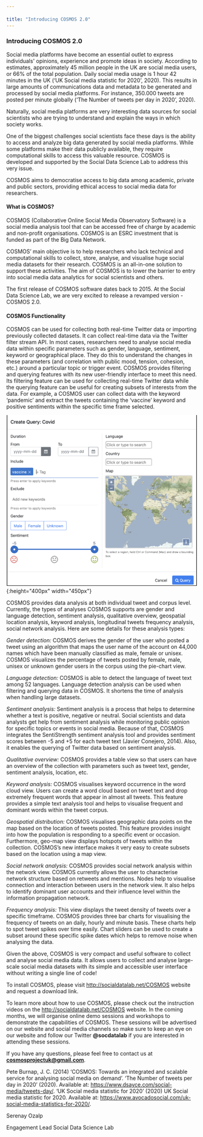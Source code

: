 ```yaml
---

title: "Introducing COSMOS 2.0"
---
```


### Introducing COSMOS 2.0

Social media platforms have become an essential outlet to express individuals' opinions, experience and promote ideas in society. According to estimates, approximately 45 million people in the UK are social media users, or 66% of the total population. Daily social media usage is 1 hour 42 minutes in the UK (‘UK Social media statistic for 2020’, 2020). This results in large amounts of communications data and metadata to be generated and processed by social media platforms. For instance, 350.000 tweets are posted per minute globally (‘The Number of tweets per day in 2020’, 2020).

Naturally, social media platforms are very interesting data sources for social scientists who are trying to understand and explain the ways in which society works. 

One of the biggest challenges social scientists face these days is the ability to access and analyze big data generated by social media platforms. While some platforms make their data publicly available, they require computational skills to access this valuable resource.  COSMOS is developed and supported by the Social Data Science Lab to address this very issue.

COSMOS aims to democratise access to big data among academic, private and public sectors, providing ethical access to social media data for researchers.

#### What is COSMOS?

COSMOS (Collaborative Online Social Media Observatory Software) is a social media analysis tool that can be accessed free of charge by academic and non-profit organisations.  COSMOS is an ESRC investment that is funded as part of the Big Data Network.

COSMOS’ main objective is to help researchers who lack technical and computational skills to collect, store, analyse, and visualise huge social media datasets for their research. COSMOS is an all-in-one solution to support these activities. The aim of COSMOS is to lower the barrier to entry into social media data analytics for social scientists and others.

The first release of COSMOS software dates back to 2015. At the Social Data Science Lab, we are very excited to release a revamped version - COSMOS 2.0.

#### COSMOS Functionality

COSMOS can be used for collecting both real-time Twitter data or importing previously collected datasets. It can collect real-time data via the Twitter filter stream API. In most cases, researchers need to analyse social media data within specific parameters such as gender, language, sentiment, keyword or geographical place.  They do this to understand the changes in these parameters (and correlation with public mood, tension, cohesion, etc.) around a particular topic or trigger event. COSMOS provides filtering and querying features with its new user-friendly interface to meet this need. Its filtering feature can be used for  collecting real-time Twitter data while the querying feature can be useful for creating subsets of interests from the data. For example, a COSMOS user can collect data with the keyword ‘pandemic’ and extract the tweets containing the ‘vaccine’ keyword and positive sentiments within the specific time frame selected.

![cosmos blogpost 1](../fig/cosmos_blogpost_1.png){:height="400px" width="450px"}
												

COSMOS provides data analysis at both individual tweet and corpus level. Currently, the types of analyses COSMOS supports are gender and language detection, sentiment analysis, qualitative overview, geospatial location analysis, keyword analysis, longitudinal tweets frequency analysis, social network analysis. Here are some details for these analysis types:

*Gender detection:* COSMOS derives the gender of the user who posted a tweet using an algorithm that maps the user name of the account on 44,000 names which have been manually classified as male, female or unisex. COSMOS visualizes the percentage of tweets posted by female, male, unisex or unknown gender users in the corpus using the pie-chart view. 

*Language detection:* COSMOS is able to detect the language of tweet text among 52 languages. Language detection analysis can be used when filtering and querying data in COSMOS. It shortens the time of analysis when handling large datasets.

*Sentiment analysis:* Sentiment analysis is a process that helps to determine whether a text is positive, negative or neutral. Social scientists and data analysts get help from sentiment analysis while monitoring public opinion for specific topics or events in social media. Because of that, COSMOS integrates the SentiStrength sentiment analysis tool and provides sentiment scores between -5 and +5 for each tweet text (Javier Conejero, 2014). Also, it enables the querying of Twitter data based on sentiment analysis.  

*Qualitative overview:*  COSMOS provides a table view so that users can have an overview of the collection with parameters such as tweet text, gender, sentiment analysis, location, etc.

*Keyword analysis:* COSMOS visualises keyword occurrence in the word cloud view. Users can create a word cloud based on tweet text and drop extremely frequent words that appear in almost all tweets. This feature provides a simple text analysis tool and helps to visualise frequent and dominant words within the tweet corpus.

*Geospatial distribution:* COSMOS visualises geographic data points on the map based on the location of tweets posted. This feature provides insight into how the population is responding to a specific event or occasion. Furthermore, geo-map view displays hotspots of tweets within the collection. COSMOS’s new interface makes it very easy to create subsets based on the location using a map view.

*Social network analysis:* COSMOS provides social network analysis within the network view. COSMOS currently allows the user to characterise network structure based on retweets and mentions. Nodes help to visualise connection and interaction between users in the network view. It also helps to identify dominant user accounts and their influence level within the information propagation network.

*Frequency analysis:* This view displays the tweet density of tweets over a specific timeframe. COSMOS provides three bar charts for visualising the frequency of tweets on an daily, hourly and minute basis. These charts help to spot tweet spikes over time easily. Chart sliders can be used to create a subset around these specific spike dates which helps to remove noise when analysing the data.

Given the above, COSMOS is very compact and useful software to collect and analyse social media data. It allows users to collect and analyse large-scale social media datasets with its simple and accessible user interface without writing a single line of code!

To install COSMOS, please visit <http://socialdatalab.net/COSMOS> website and request a download link.

To learn more about how to use COSMOS, please check out the instruction videos on the <http://socialdatalab.net/COSMOS> website. In the coming months, we will organise online demo sessions and workshops to demonstrate the capabilities of COSMOS. These sessions will be advertised on our website and social media channels so make sure to keep an eye on our website and follow our Twitter **@socdatalab** if you are interested in attending these sessions. 

If you have any questions, please feel free to contact us at **cosmosprojectuk@gmail.com**.


Pete Burnap, J. C. (2014) ‘COSMOS: Towards an integrated and scalable service for analysing social media on demand’.
‘The Number of tweets per day in 2020’ (2020). Available at: <https://www.dsayce.com/social-media/tweets-day/>.
‘UK Social media statistic for 2020’ (2020) UK Social media statistic for 2020. Available at: <https://www.avocadosocial.com/uk-social-media-statistics-for-2020/>.

Serenay Ozalp

Engagement Lead
Social Data Science Lab







<!-- {% include links.md %} -->
